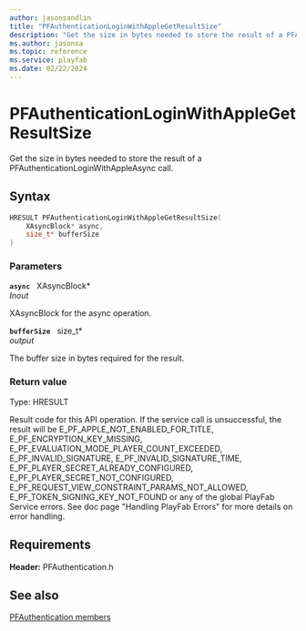 ```yaml
---
author: jasonsandlin
title: "PFAuthenticationLoginWithAppleGetResultSize"
description: "Get the size in bytes needed to store the result of a PFAuthenticationLoginWithAppleAsync call."
ms.author: jasonsa
ms.topic: reference
ms.service: playfab
ms.date: 02/22/2024
---
```


# PFAuthenticationLoginWithAppleGetResultSize  

Get the size in bytes needed to store the result of a PFAuthenticationLoginWithAppleAsync call.  

## Syntax  
  
```cpp
HRESULT PFAuthenticationLoginWithAppleGetResultSize(  
    XAsyncBlock* async,  
    size_t* bufferSize  
)  
```  
  
### Parameters  
  
**`async`** &nbsp; XAsyncBlock*  
*_Inout_*  
  
XAsyncBlock for the async operation.  
  
**`bufferSize`** &nbsp; size_t*  
*output*  
  
The buffer size in bytes required for the result.  
  
  
### Return value
Type: HRESULT
  
Result code for this API operation. If the service call is unsuccessful, the result will be E_PF_APPLE_NOT_ENABLED_FOR_TITLE, E_PF_ENCRYPTION_KEY_MISSING, E_PF_EVALUATION_MODE_PLAYER_COUNT_EXCEEDED, E_PF_INVALID_SIGNATURE, E_PF_INVALID_SIGNATURE_TIME, E_PF_PLAYER_SECRET_ALREADY_CONFIGURED, E_PF_PLAYER_SECRET_NOT_CONFIGURED, E_PF_REQUEST_VIEW_CONSTRAINT_PARAMS_NOT_ALLOWED, E_PF_TOKEN_SIGNING_KEY_NOT_FOUND or any of the global PlayFab Service errors. See doc page "Handling PlayFab Errors" for more details on error handling.
  
  
## Requirements  
  
**Header:** PFAuthentication.h
  
## See also  
[PFAuthentication members](../pfauthentication_members.md)  

  
  

